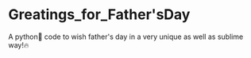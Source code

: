 # Greatings_for_Father'sDay

A python🐍 code to wish father's day in a very unique as well as sublime way!🔥
